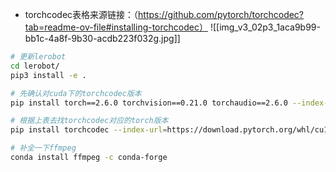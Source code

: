 * torchcodec表格来源链接：（https://github.com/pytorch/torchcodec?tab=readme-ov-file#installing-torchcodec）
![[img_v3_02p3_1aca9b99-bb1c-4a8f-9b30-acdb223f032g.jpg]]
```bash
# 更新lerobot
cd lerobot/
pip3 install -e .

# 先确认对cuda下的torchcodec版本
pip install torch==2.6.0 torchvision==0.21.0 torchaudio==2.6.0 --index-url https://download.pytorch.org/whl/cu124

# 根据上表去找torchcodec对应的torch版本
pip install torchcodec --index-url=https://download.pytorch.org/whl/cu124

# 补全一下ffmpeg
conda install ffmpeg -c conda-forge
```

